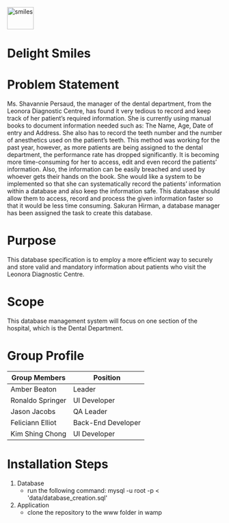 <img src="http://www.femalefirst.co.uk/image-library/land/500/h/healthy-smile-teeth_10,11.jpg" alt="smiles" height="52" width="62">

# Delight Smiles

# Problem Statement
Ms. Shavannie Persaud, the manager of the dental department, from the Leonora Diagnostic Centre, has found it very tedious to record and keep track of her patient’s required information. She is currently using manual books to document information needed such as: The Name, Age, Date of entry and Address. She also has to record the teeth number and the number of anesthetics used on the patient’s teeth. This method was working for the past year, however, as more patients are being assigned to the dental department, the performance rate has dropped significantly. It is becoming more time-consuming for her to access, edit and even record the patients’ information. Also, the information can be easily breached and used by whoever gets their hands on the book.
She would like a system to be implemented so that she can systematically record the patients’ information within a database and also keep the information safe. This database should allow them to access, record and process the given information faster so that it would be less time consuming. Sakuran Hirman, a database manager has been assigned the task to create this database.

# Purpose
This database specification is to employ a more efficient way to securely and store valid and mandatory information about patients who visit the Leonora Diagnostic Centre.

# Scope
This database management system will focus on one section of the hospital, which is the Dental Department.

# Group Profile
Group Members | Position 
------------- | ---------
Amber Beaton | Leader
Ronaldo Springer | UI Developer
Jason Jacobs |  QA Leader
Feliciann Elliot | Back-End Developer
Kim Shing Chong | UI Developer

# Installation Steps
1) Database    
   * run the following command:
     mysql -u root -p < 'data/database_creation.sql'
2) Application 
   * clone the repository to the www folder in wamp
